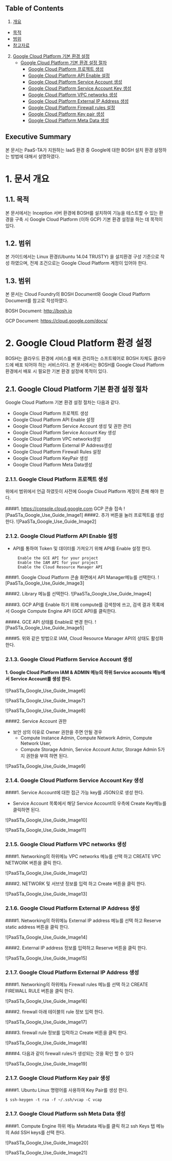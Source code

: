 ## Table of Contents

1. [개요](#1)
  * [목적](#2)
  * [범위](#3)
  * [참고자료](#4)
2. [Google Cloud Platform 기본 환경 설정](#5)
	* [Google Cloud Platform 기본 환경 설정 절차](#6)
		* [Google Cloud Platform 프로젝트 생성](#7)
		* [Google Cloud Platform API Enable 설정](#8)
		* [Google Cloud Platform Service Account 생성](#9)
		* [Google Cloud Platform Service Account Key 생성](#10)
		* [Google Cloud Platform VPC networks 생성](#11)
		* [Google Cloud Platform External IP Address 생성](#12)
		* [Google Cloud Platform Firewall rules 설정](#13)
		* [Google Cloud Platform Key pair 생성](#14)
		* [Google Cloud Platform Meta Data 생성](#15)


## Executive Summary

본 문서는 PaaS-TA가 지원하는 IaaS 환경 중 Google에 대한 BOSH 설치 환경 설정하는 방법에 대해서 설명하였다.

# <div id='1'/>1.  문서 개요 

## <div id='2'/>1.1.  목적
본 문서에서는 Inception 서버 환경에 BOSH를 설치하여 기능을 테스트할 수 있는 환경을 구축 시 Google Cloud Platform (이하 GCP) 기본 환경 설정을 하는 데 목적이 있다. 

## <div id='3'/>1.2.  범위
본 가이드에서는 Linux 환경(Ubuntu 14.04 TRUSTY) 을 설치환경 구성 기준으로 작성 하였으며, 전제 조건으로는 Google Cloud Platform 계정이 있어야 한다.

## <div id='4'/>1.3.  범위
본 문서는 Cloud Foundry의 BOSH Document와 Google Cloud Platform Document를 참고로 작성하였다.

BOSH Document: http://bosh.io

GCP Document: https://cloud.google.com/docs/

# <div id='5'/>2.  Google Cloud Platform 환경 설정

BOSH는 클라우드 환경에 서비스를 배포 관리하는 소프트웨어로 BOSH 자체도 클라우드에 배포 되어야 
하는 서비스이다. 본 문서에서는 BOSH를 Google Cloud Platform 환경에서 배포 시 필요한 기본 환경 설정에 목적이 있다.

## <div id='6'/>2.1. Google Cloud Platform 기본 환경 설정 절차
Google Cloud Platform 기본 환경 설정 절차는 다음과 같다.

-	Google Cloud Platform 프로젝트 생성 
-	Google Cloud Platform API Enable 설정 
-	Google Cloud Platform Service Account 생성 및 권한 관리
-	Google Cloud Platform Service Account Key 생성
-	Google Cloud Platform VPC networks생성
-	Google Cloud Platform External IP Address생성
-	Google Cloud Platform Firewall Rules 설정 
-	Google Cloud Platform KeyPair 생성
-	Google Cloud Platform Meta Data생성

### <div id='7'/>2.1.1. Google Cloud Platform 프로젝트 생성
위에서 범위에서 언급 하였듯이 사전에  Google Cloud Platform 계정이 존해 해야 한다.

####1.	https://console.cloud.google.com GCP 콘솔 접속
![PaaSTa_Google_Use_Guide_Image1]
####2.	추가 버튼을 눌러 프로젝트를 생성한다.
![PaaSTa_Google_Use_Guide_Image2]

### <div id='8'/>2.1.2. Google Cloud Platform API Enable 설정
- API를 통하여 Token 및 데이터를 가져오기 위해 API를 Enable 설정 한다.

		Enable the GCE API for your project
		Enable the IAM API for your project
		Enable the Cloud Resource Manager API

####1. Google Cloud Platform 콘솔 화면에서 API Manager메뉴를 선택한다.
![PaaSTa_Google_Use_Guide_Image3]

####2. Library 메뉴를 선택한다.
![PaaSTa_Google_Use_Guide_Image4]


####3. GCP API를 Enable 하기 위해 compute를 검색창에 쓰고, 검색 결과 목록에서 Google Compute Engine API (GCE API)를 클릭한다.

####4.	GCE API 상태를 Enable로 변경 한다.
![PaaSTa_Google_Use_Guide_Image5]

####5. 위와 같은 방법으로 IAM, Cloud Resource Manager API의 상태도 활성화 한다. 


### <div id='9'/>2.1.3. Google Cloud Platform Service Account 생성

#### 1.	Google Cloud Platform IAM & ADMIN 메뉴의 하위 Service accounts 메뉴에서 Service Account를 생성 한다.
![PaaSTa_Google_Use_Guide_Image6]

![PaaSTa_Google_Use_Guide_Image7]

![PaaSTa_Google_Use_Guide_Image8]

####2.	Service Account 권한
- 보안 상의 이유로 Owner 권한을 주면 안될 경우 
	- Compute Instance Admin, Compute Network Admin, Compute Network User, 
	- Compute Storage Admin, Service Account Actor, Storage Admin 5가지 권한을 부여 하면 된다.

![PaaSTa_Google_Use_Guide_Image9]

### <div id='10'/>2.1.4. Google Cloud Platform Service Account Key 생성

####1.	Service Account에 대한 접근 가능  key를 JSON으로 생성 한다.
-	Service Account 목록에서 해당 Service Account의 우측에 Create Key메뉴를 클릭하면 된다.

![PaaSTa_Google_Use_Guide_Image10]

![PaaSTa_Google_Use_Guide_Image11]


### <div id='11'/>2.1.5. Google Cloud Platform VPC networks 생성

####1.	Networking의 하위메뉴 VPC networks 메뉴를 선택 하고 CREATE VPC NETWORK 버튼을 클릭 한다.

![PaaSTa_Google_Use_Guide_Image12]

####2.	NETWORK 및 서브넷 정보를 입력 하고 Create 버튼을 클릭 한다.

![PaaSTa_Google_Use_Guide_Image13]

### <div id='12'/>2.1.6. Google Cloud Platform External IP Address 생성

####1.	Networking의 하위메뉴 External IP address 메뉴를 선택 하고 Reserve static address 버튼을 클릭 한다.

![PaaSTa_Google_Use_Guide_Image14]

####2.	External IP address 정보를 입력하고 Reserve 버튼을 클릭 한다.

![PaaSTa_Google_Use_Guide_Image15]

### <div id='13'/>2.1.7. Google Cloud Platform External IP Address 생성

####1.	Networking의 하위메뉴 Firewall rules 메뉴를 선택 하고 CREATE FIREWALL RULE 버튼을 클릭 한다.

![PaaSTa_Google_Use_Guide_Image16]

####2.	firewall 아래 테이블의 rule 정보 입력 한다.

![PaaSTa_Google_Use_Guide_Image17]

####3.	firewall rule 정보를 입력하고 Create 버튼을 클릭 한다.

![PaaSTa_Google_Use_Guide_Image18]

####4.	다음과 같이 firewall rules가 생성되는 것을 확인 할 수 있다

![PaaSTa_Google_Use_Guide_Image19]

### <div id='14'/>2.1.7. Google Cloud Platform Key pair 생성 
####1.	Ubuntu Linux 명령어를 사용하여 Key Pair를 생성 한다.

	$ ssh-keygen -t rsa -f ~/.ssh/vcap -C vcap

### <div id='15'/>2.1.7. Google Cloud Platform ssh Meta Data 생성
####1.	Compute Engine 하위 메뉴 Metadata 메뉴를 클릭 하고 ssh Keys 탭 메뉴의 Add SSH keys를 선택 한다.

![PaaSTa_Google_Use_Guide_Image20]

![PaaSTa_Google_Use_Guide_Image21]

[PaaSTa_BOSH_Use_Guide_Image1]:../images/IaaS/Google/1.png
[PaaSTa_BOSH_Use_Guide_Image1]:../images/IaaS/Google/2.png
[PaaSTa_BOSH_Use_Guide_Image1]:../images/IaaS/Google/3.png
[PaaSTa_BOSH_Use_Guide_Image1]:../images/IaaS/Google/4.png
[PaaSTa_BOSH_Use_Guide_Image1]:../images/IaaS/Google/5.png
[PaaSTa_BOSH_Use_Guide_Image1]:../images/IaaS/Google/6.png
[PaaSTa_BOSH_Use_Guide_Image1]:../images/IaaS/Google/7.png
[PaaSTa_BOSH_Use_Guide_Image1]:../images/IaaS/Google/8.png
[PaaSTa_BOSH_Use_Guide_Image1]:../images/IaaS/Google/9.png
[PaaSTa_BOSH_Use_Guide_Image1]:../images/IaaS/Google/10.png
[PaaSTa_BOSH_Use_Guide_Image1]:../images/IaaS/Google/11.png
[PaaSTa_BOSH_Use_Guide_Image1]:../images/IaaS/Google/12.png
[PaaSTa_BOSH_Use_Guide_Image1]:../images/IaaS/Google/13.png
[PaaSTa_BOSH_Use_Guide_Image1]:../images/IaaS/Google/14.png
[PaaSTa_BOSH_Use_Guide_Image1]:../images/IaaS/Google/15.png
[PaaSTa_BOSH_Use_Guide_Image1]:../images/IaaS/Google/16.png
[PaaSTa_BOSH_Use_Guide_Image1]:../images/IaaS/Google/17.png
[PaaSTa_BOSH_Use_Guide_Image1]:../images/IaaS/Google/18.png
[PaaSTa_BOSH_Use_Guide_Image1]:../images/IaaS/Google/19.png
[PaaSTa_BOSH_Use_Guide_Image1]:../images/IaaS/Google/20.png
[PaaSTa_BOSH_Use_Guide_Image1]:../images/IaaS/Google/21.png
[PaaSTa_BOSH_Use_Guide_Image1]:../images/IaaS/Google/22.png


